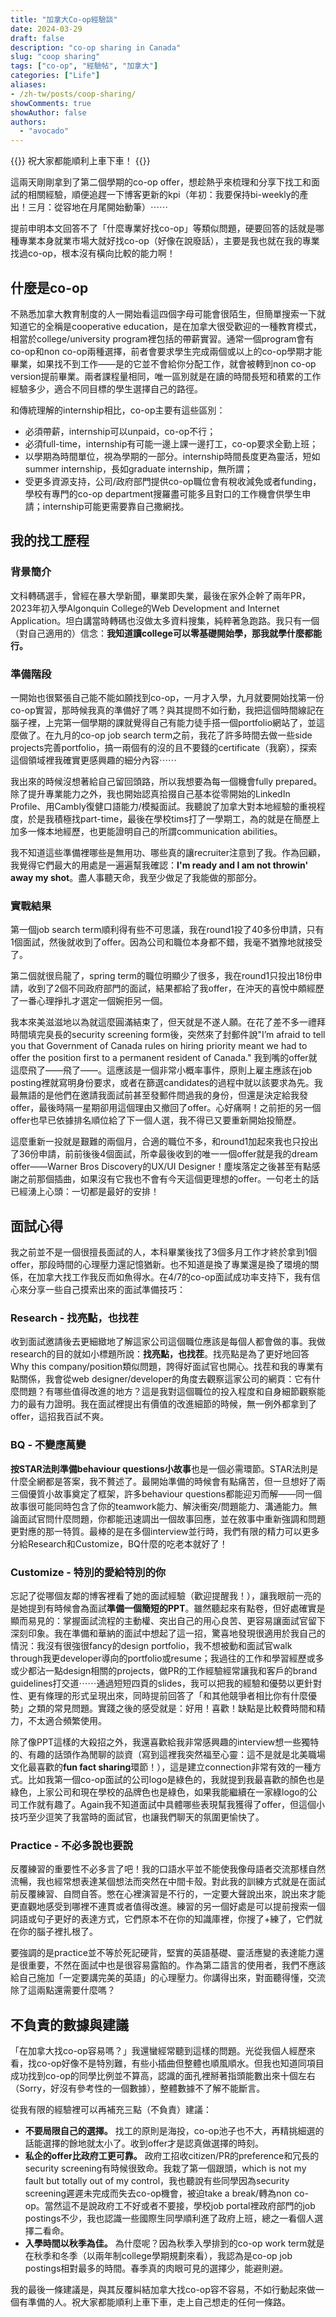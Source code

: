 ```yaml
---
title: "加拿大Co-op經驗談"
date: 2024-03-29
draft: false
description: "co-op sharing in Canada"
slug: "coop sharing"
tags: ["co-op", "經驗帖", "加拿大"]
categories: ["Life"]
aliases:
- /zh-tw/posts/coop-sharing/
showComments: true
showAuthor: false
authors:
  - "avocado"
---
```

{{<lead>}}
祝大家都能順利上車下車！
{{</lead>}}

這兩天剛剛拿到了第二個學期的co-op offer，想趁熱乎來梳理和分享下找工和面試的相關經驗，順便追趕一下博客更新的kpi（年初：我要保持bi-weekly的產出！三月：從容地在月尾開始動筆）⋯⋯

提前申明本文回答不了「什麼專業好找co-op」等類似問題，硬要回答的話就是哪種專業本身就業市場大就好找co-op（好像在說廢話），主要是我也就在我的專業找過co-op，根本沒有橫向比較的能力啊！
## 什麼是co-op
不熟悉加拿大教育制度的人一開始看這四個字母可能會很陌生，但簡單搜索一下就知道它的全稱是cooperative education，是在加拿大很受歡迎的一種教育模式，相當於college/university program裡包括的帶薪實習。通常一個program會有co-op和non co-op兩種選擇，前者會要求學生完成兩個或以上的co-op學期才能畢業，如果找不到工作——是的它並不會給你分配工作，就會被轉到non co-op version提前畢業。兩者課程量相同，唯一區別就是在讀的時間長短和積累的工作經驗多少，適合不同目標的學生選擇自己的路徑。

和傳統理解的internship相比，co-op主要有這些區別：
- 必須帶薪，internship可以unpaid，co-op不行；
- 必須full-time，internship有可能一邊上課一邊打工，co-op要求全勤上班；
- 以學期為時間單位，視為學期的一部分。internship時間長度更為靈活，短如summer internship，長如graduate internship，無所謂；
- 受更多資源支持，公司/政府部門提供co-op職位會有稅收減免或者funding，學校有專門的co-op department搜羅盡可能多且對口的工作機會供學生申請；internship可能更需要靠自己撒網找。
## 我的找工歷程
### 背景簡介
文科轉碼選手，曾經在暴大學新聞，畢業即失業，最後在家外企幹了兩年PR，2023年初入學Algonquin College的Web Development and Internet Application。坦白講當時轉碼也沒做太多資料搜集，純粹著急跑路。我只有一個（對自己適用的）信念：**我知道讀college可以零基礎開始學，那我就學什麼都能行。**
### 準備階段
一開始也很緊張自己能不能如願找到co-op，一月才入學，九月就要開始找第一份co-op實習，那時候我真的準備好了嗎？與其提問不如行動，我把這個時間線記在腦子裡，上完第一個學期的課就覺得自己有能力徒手搭一個portfolio網站了，並這麼做了。在九月的co-op job search term之前，我花了許多時間去做一些side projects完善portfolio，搞一兩個有的沒的且不要錢的certificate（我窮），探索這個領域裡我確實更感興趣的細分內容⋯⋯

我出來的時候沒想著給自己留回頭路，所以我想要為每一個機會fully prepared。除了提升專業能力之外，我也開始認真拾掇自己基本從零開始的LinkedIn Profile、用Cambly復健口語能力/模擬面試。我聽說了加拿大對本地經驗的重視程度，於是我積極找part-time，最後在學校tims打了一學期工，為的就是在簡歷上加多一條本地經歷，也更能證明自己的所謂communication abilities。

我不知道這些準備裡哪些是無用功、哪些真的讓recruiter注意到了我。作為回顧，我覺得它們最大的用處是一遍遍幫我確認：**I'm ready and I am not throwin' away my shot**。盡人事聽天命，我至少做足了我能做的那部分。
### 實戰結果
第一個job search term順利得有些不可思議，我在round1投了40多份申請，只有1個面試，然後就收到了offer。因為公司和職位本身都不錯，我毫不猶豫地就接受了。

第二個就很烏龍了，spring term的職位明顯少了很多，我在round1只投出18份申請，收到了2個不同政府部門的面試，結果都給了我offer，在沖天的喜悅中頗經歷了一番心理掙扎才選定一個婉拒另一個。

我本來美滋滋地以為就這麼圓滿結束了，但天就是不遂人願。在花了差不多一禮拜時間填完臭長的security screening form後，突然來了封郵件說"I’m afraid to tell you that Government of Canada rules on hiring priority meant we had to offer the position first to a permanent resident of Canada." 我到嘴的offer就這麼飛了——飛了——。這應該是一個非常小概率事件，原則上雇主應該在job posting裡就寫明身份要求，或者在篩選candidates的過程中就以該要求為先。我最無語的是他們在邀請我面試前甚至發郵件問過我的身份，但還是決定給我發offer，最後時隔一星期卻用這個理由又撤回了offer。心好痛啊！之前拒的另一個offer也早已依據排名順位給了下一個人選，我不得已又要重新開始投簡歷。

這麼重新一投就是艱難的兩個月，合適的職位不多，和round1加起來我也只投出了36份申請，前前後後4個面試，所幸最後收到的唯一一個offer就是我的dream offer——Warner Bros Discovery的UX/UI Designer！塵埃落定之後甚至有點感謝之前那個插曲，如果沒有它我也不會有今天這個更理想的offer。一句老土的話已經湧上心頭：一切都是最好的安排！
## 面試心得
我之前並不是一個很擅長面試的人，本科畢業後找了3個多月工作才終於拿到1個offer，那段時間的心理壓力還記憶猶新。也不知道是換了專業還是換了環境的關係，在加拿大找工作我反而如魚得水。在4/7的co-op面試成功率支持下，我有信心來分享一些自己摸索出來的面試準備技巧：
### Research - 找亮點，也找茬
收到面試邀請後去更細緻地了解這家公司這個職位應該是每個人都會做的事。我做research的目的就如小標題所說：**找亮點，也找茬**。找亮點是為了更好地回答Why this company/position類似問題，誇得好面試官也開心。找茬和我的專業有點關係，我會從web designer/developer的角度去觀察這家公司的網頁：它有什麼問題？有哪些值得改進的地方？這是我對這個職位的投入程度和自身細節觀察能力的最有力證明。我在面試裡提出有價值的改進細節的時候，無一例外都拿到了offer，這招我百試不爽。
### BQ - 不變應萬變
**按STAR法則準備behaviour questions小故事**也是一個必需環節。STAR法則是什麼全網都是答案，我不贅述了。最開始準備的時候會有點痛苦，但一旦想好了兩三個優質小故事奠定了框架，許多behaviour questions都能迎刃而解——同一個故事很可能同時包含了你的teamwork能力、解決衝突/問題能力、溝通能力。無論面試官問什麼問題，你都能迅速調出一個故事回應，並在敘事中重新強調和問題更對應的那一特質。最棒的是在多個interview並行時，我們有限的精力可以更多分給Research和Customize，BQ什麼的吃老本就好了！
### Customize - 特別的愛給特別的你
忘記了從哪個友鄰的博客裡看了她的面試經驗（歡迎提醒我！），讓我眼前一亮的是她提到有時候會為面試**準備一個簡短的PPT**。雖然聽起來有點卷，但好處確實是顯而易見的：掌握面試流程的主動權、突出自己的用心良苦、更容易讓面試官留下深刻印象。我在準備和華納的面試中想起了這一招，驚喜地發現很適用於我自己的情況：我沒有很強很fancy的design portfolio，我不想被動和面試官walk through我更developer導向的portfolio或resume；我過往的工作和學習經歷或多或少都沾一點design相關的projects，做PR的工作經驗經常讓我和客戶的brand guidelines打交道⋯⋯通過短短四頁的slides，我可以把我的經驗和優勢以更針對性、更有條理的形式呈現出來，同時提前回答了「和其他競爭者相比你有什麼優勢」之類的常見問題。實踐之後的感受就是：好用！喜歡！缺點是比較費時間和精力，不太適合頻繁使用。

除了像PPT這樣的大殺招之外，我還喜歡給我非常感興趣的interview想一些獨特的、有趣的話頭作為閒聊的談資（寫到這裡我突然福至心靈：這不是就是北美職場文化最喜歡的**fun fact sharing**環節！），這是建立connection非常有效的一種方式。比如我第一個co-op面試的公司logo是綠色的，我就提到我最喜歡的顏色也是綠色，上家公司和現在學校的品牌色也是綠色，如果我能繼續在一家綠logo的公司工作就有趣了。Again我不知道面試中具體哪些表現幫我獲得了offer，但這個小技巧至少逗笑了我當時的面試官，也讓我們聊天的氛圍更愉快了。
### Practice - 不必多說也要說
反覆練習的重要性不必多言了吧！我的口語水平並不能使我像母語者交流那樣自然流暢，我也經常想表達某個想法而突然在中間卡殼。對此我的訓練方式就是在面試前反覆練習、自問自答。憋在心裡演習是不行的，一定要大聲說出來，說出來才能更直觀地感受到哪裡不連貫或者值得改進。練習的另一個好處是可以提前搜索一個詞語或句子更好的表達方式，它們原本不在你的知識庫裡，你搜了+練了，它們就在你的腦子裡扎根了。

要強調的是practice並不等於死記硬背，堅實的英語基礎、靈活應變的表達能力還是很重要，不然在面試中也是很容易露餡的。作為第二語言的使用者，我們不應該給自己施加「一定要講完美的英語」的心理壓力。你講得出來，對面聽得懂，交流除了這兩點還需要什麼嗎？
## 不負責的數據與建議
「在加拿大找co-op容易嗎？」我還蠻經常聽到這樣的問題。光從我個人經歷來看，找co-op好像不是特別難，有些小插曲但整體也順風順水。但我也知道同項目成功找到co-op的同學比例並不算高，認識的面孔裡掰著指頭能數出來十個左右（Sorry，好沒有參考性的一個數據），整體數據不了解不能斷言。

從我有限的經驗裡可以再補充三點（不負責）建議：
- **不要局限自己的選擇。** 找工的原則是海投，co-op池子也不大，再精挑細選的話能選擇的餘地就太小了。收到offer才是認真做選擇的時刻。
- **私企的offer比政府工更可靠。** 政府工招收citizen/PR的preference和冗長的security screening有時候很致命。我栽了第一個跟頭，which is not my fault but totally out of my control，我也聽說有些同學因為security screening遲遲未完成而失去co-op機會，被迫take a break/轉為non co-op。當然這不是說政府工不好或者不要接，學校job portal裡政府部門的job postings不少，我也認識一些國際生同學順利進了政府上班，總之一看個人選擇二看命。
- **入學時間以秋季為佳。** 為什麼呢？因為秋季入學排到的co-op work term就是在秋季和冬季（以兩年制college學期規劃來看），我認為是co-op job postings相對最多的時間。春季真的肉眼可見的選擇少，能避則避。

我的最後一條建議是，與其反覆糾結加拿大找co-op容不容易，不如行動起來做一個有準備的人。祝大家都能順利上車下車，走上自己想走的任何一條路。